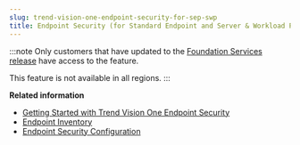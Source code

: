 ```yaml
---
slug: trend-vision-one-endpoint-security-for-sep-swp
title: Endpoint Security (for Standard Endpoint and Server & Workload Protection)
---
```


:::note
Only customers that have updated to the [Foundation Services release](update-foundation-services-release.md) have access to the feature.

This feature is not available in all regions.
:::

**Related information**

- [Getting Started with Trend Vision One Endpoint Security](get-start-endpoint-security.md)
- [Endpoint Inventory](endpoint-inventory-intro-part.md "Manage, locate, and take action on any endpoint in your environment or download the agent installer packages to deploy on more endpoints.")
- [Endpoint Security Configuration](endpoint-security-configuration.md "Configure settings and policies to manage your Trend Vision One Endpoint Security agent deployments.")
